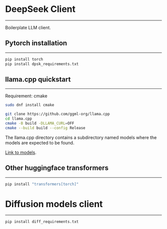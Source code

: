 # DeepSeek Client
---
Boilerplate LLM client.

## Pytorch installation
---
```python
pip install torch
pip install dpsk_requirements.txt
```
## llama.cpp quickstart
---
Requirement: cmake
```bash
sudo dnf install cmake
```

```bash
git clone https://github.com/ggml-org/llama.cpp
cd llama.cpp
cmake -B build -DLLAMA_CURL=OFF
cmake --build build --config Release
```

The llama.cpp directory contains a subdirectory named models where the models are expected to be found. 

[Link to models](https://huggingface.co/TheBloke/deepseek-llm-7B-chat-GGUF/blob/main/README.md).

## Other huggingface transformers
---
```bash
pip install "transformers[torch]"
```

# Diffusion models client
---
```bash
pip install diff_requirements.txt
```
